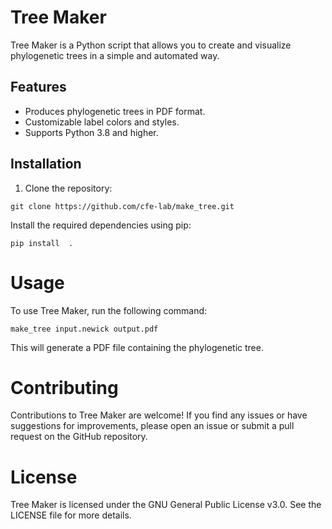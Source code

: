 # Tree Maker

Tree Maker is a Python script that allows you to create and visualize phylogenetic trees in a simple and automated way.

## Features

- Produces phylogenetic trees in PDF format.
- Customizable label colors and styles.
- Supports Python 3.8 and higher.

## Installation

1. Clone the repository:

```shell
git clone https://github.com/cfe-lab/make_tree.git
```

Install the required dependencies using pip:

```shell
pip install  .
```

# Usage

To use Tree Maker, run the following command:

```shell
make_tree input.newick output.pdf
```

This will generate a PDF file containing the phylogenetic tree.

# Contributing

Contributions to Tree Maker are welcome!
If you find any issues or have suggestions for improvements, please open an issue or submit a pull request on the GitHub repository.

# License
Tree Maker is licensed under the GNU General Public License v3.0. See the LICENSE file for more details.
